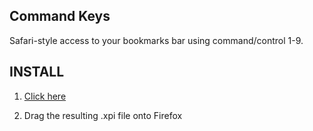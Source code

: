 Command Keys
------------

Safari-style access to your bookmarks bar using command/control 1-9.


INSTALL
-------

1. [Click here][latest]

2. Drag the resulting .xpi file onto Firefox

[latest]: https://github.com/xvzf/command-keys/raw/master/builds/command-keys-latest.xpi

